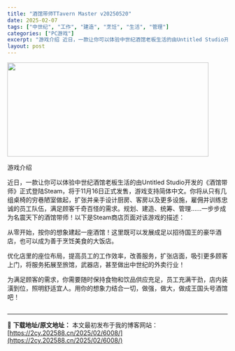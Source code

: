 ```yaml
---
title: "酒馆带师TTavern Master v20250520"
date: 2025-02-07
tags: ["中世纪", "工作", "建造", "烹饪", "生活", "管理"]
categories: ["PC游戏"]
excerpt: "游戏介绍 近日，一款让你可以体验中世纪酒馆老板生活的由Untitled Studio开发的《酒馆带师》正式登陆Steam，将于11月16日正式发售，游戏支持简体中文。你将从只有几组桌椅的穷巷陋室做起，扩张并亲手设计厨房、客房以及更多设施，雇佣并训练忠诚的员工队伍，满足顾客千奇百怪的需求。规划、建造、&hellip;"
layout: post
---
```


<img class="aligncenter size-full wp-image-6257" src="https://2cy.202588.cn/wp-content/uploads/2025/02/2025020813292995.webp" alt="" width="460" height="215" />

游戏介绍

近日，一款让你可以体验中世纪酒馆老板生活的由Untitled Studio开发的《酒馆带师》正式登陆Steam，将于11月16日正式发售，游戏支持简体中文。你将从只有几组桌椅的穷巷陋室做起，扩张并亲手设计厨房、客房以及更多设施，雇佣并训练忠诚的员工队伍，满足顾客千奇百怪的需求。规划、建造、统筹、管理......一步步成为名震天下的酒馆带师！以下是Steam商店页面对该游戏的描述：

从零开始，按你的想象建起一座酒馆！这里既可以发展成足以招待国王的豪华酒店，也可以成为善于烹饪美食的大饭店。

优化店里的座位布局，提高员工的工作效率，改善服务，扩张店面，吸引更多顾客上门，将服务拓展至旅馆，武器店，甚至做出中世纪的外卖行业！

为满足顾客的需求，你需要随时保持食物和饮品供应充足，员工充满干劲，店内装潢到位，照明舒适宜人。用你的想象力结合一切，做强，做大，做成王国头号酒馆吧！
<h2 style="white-space: normal; text-indent: 2em; text-align: left;"></h2>

---
📖 **下载地址/原文地址：** 本文最初发布于我的博客网站：[https://2cy.202588.cn/2025/02/6008/](https://2cy.202588.cn/2025/02/6008/)
